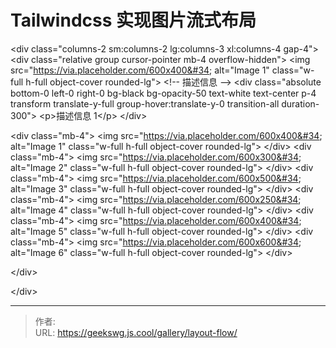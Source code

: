# Tailwindcss 实现图片流式布局


&lt;div class=&#34;columns-2 sm:columns-2 lg:columns-3 xl:columns-4 gap-4&#34;&gt;
  &lt;div class=&#34;relative group cursor-pointer mb-4 overflow-hidden&#34;&gt;
  &lt;img src=&#34;https://via.placeholder.com/600x400&#34; alt=&#34;Image 1&#34; class=&#34;w-full h-full object-cover rounded-lg&#34;&gt;
  &lt;!-- 描述信息 --&gt;
  &lt;div class=&#34;absolute bottom-0 left-0 right-0 bg-black bg-opacity-50 text-white text-center p-4 transform translate-y-full group-hover:translate-y-0 transition-all duration-300&#34;&gt;
    &lt;p&gt;描述信息 1&lt;/p&gt;
  &lt;/div&gt;

  &lt;div class=&#34;mb-4&#34;&gt;
    &lt;img src=&#34;https://via.placeholder.com/600x400&#34; alt=&#34;Image 1&#34; class=&#34;w-full h-full object-cover rounded-lg&#34;&gt;
  &lt;/div&gt;
  &lt;div class=&#34;mb-4&#34;&gt;
    &lt;img src=&#34;https://via.placeholder.com/600x300&#34; alt=&#34;Image 2&#34; class=&#34;w-full h-full object-cover rounded-lg&#34;&gt;
  &lt;/div&gt;
  &lt;div class=&#34;mb-4&#34;&gt;
    &lt;img src=&#34;https://via.placeholder.com/600x500&#34; alt=&#34;Image 3&#34; class=&#34;w-full h-full object-cover rounded-lg&#34;&gt;
  &lt;/div&gt;
  &lt;div class=&#34;mb-4&#34;&gt;
    &lt;img src=&#34;https://via.placeholder.com/600x250&#34; alt=&#34;Image 4&#34; class=&#34;w-full h-full object-cover rounded-lg&#34;&gt;
  &lt;/div&gt;
  &lt;div class=&#34;mb-4&#34;&gt;
    &lt;img src=&#34;https://via.placeholder.com/600x400&#34; alt=&#34;Image 5&#34; class=&#34;w-full h-full object-cover rounded-lg&#34;&gt;
  &lt;/div&gt;
  &lt;div class=&#34;mb-4&#34;&gt;
    &lt;img src=&#34;https://via.placeholder.com/600x600&#34; alt=&#34;Image 6&#34; class=&#34;w-full h-full object-cover rounded-lg&#34;&gt;
  &lt;/div&gt;
  
  
  
&lt;/div&gt;

&lt;/div&gt;



---

> 作者:   
> URL: https://geekswg.js.cool/gallery/layout-flow/  

